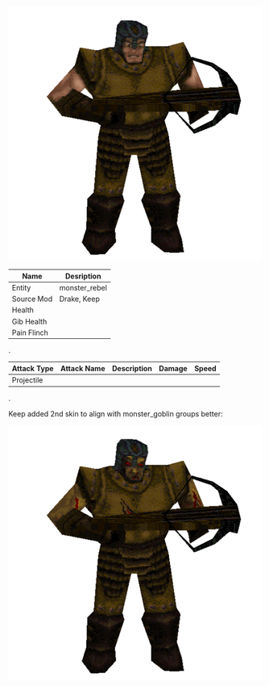 ![Monster Picture](assets/img/rebel.png)

|Name  |Desription|
|------|-------------|
|Entity|monster_rebel|
|Source Mod|Drake, Keep|
|Health||
|Gib Health||
|Pain Flinch||

.

|Attack Type|Attack Name|Description|Damage|Speed|
|-----------|-----------|-----------|------|----|
|Projectile |||||

.

Keep added 2nd skin to align with monster_goblin groups better:

![Monster Picture](assets/img/rebel2.png)